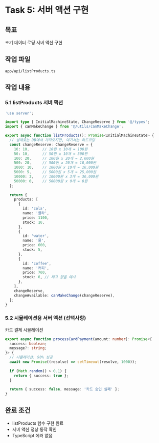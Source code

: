 # Task 5: 서버 액션 구현

## 목표
초기 데이터 로딩 서버 액션 구현

## 작업 파일
`app/api/listProducts.ts`

## 작업 내용

### 5.1 listProducts 서버 액션
```typescript
'use server';

import type { InitialMachineState, ChangeReserve } from '@/types';
import { canMakeChange } from '@/utils/canMakeChange';

export async function listProducts(): Promise<InitialMachineState> {
  // 실제로는 DB에서 가져오지만, 여기서는 하드코딩
  const changeReserve: ChangeReserve = {
    10: 10,      // 10원 x 10개 = 100원
    50: 10,      // 50원 x 10개 = 500원
    100: 20,     // 100원 x 20개 = 2,000원
    500: 20,     // 500원 x 20개 = 10,000원
    1000: 10,    // 1000원 x 10개 = 10,000원
    5000: 5,     // 5000원 x 5개 = 25,000원
    10000: 3,    // 10000원 x 3개 = 30,000원
    50000: 0,    // 50000원 x 0개 = 0원
  };
  
  return {
    products: [
      {
        id: 'cola',
        name: '콜라',
        price: 1100,
        stock: 10,
      },
      {
        id: 'water',
        name: '물',
        price: 600,
        stock: 5,
      },
      {
        id: 'coffee',
        name: '커피',
        price: 700,
        stock: 0, // 재고 없음 예시
      },
    ],
    changeReserve,
    changeAvailable: canMakeChange(changeReserve),
  };
}
```

### 5.2 시뮬레이션용 서버 액션 (선택사항)
카드 결제 시뮬레이션
```typescript
export async function processCardPayment(amount: number): Promise<{
  success: boolean;
  message?: string;
}> {
  // 시뮬레이션: 90% 성공
  await new Promise((resolve) => setTimeout(resolve, 1000));
  
  if (Math.random() > 0.1) {
    return { success: true };
  }
  
  return { success: false, message: '카드 승인 실패' };
}
```

## 완료 조건
- listProducts 함수 구현 완료
- 서버 액션 정상 동작 확인
- TypeScript 에러 없음

